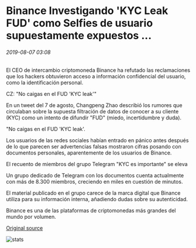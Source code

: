# Binance Investigando 'KYC Leak FUD' como Selfies de usuario supuestamente expuestos ...

###### 2019-08-07 03:08

El CEO de intercambio criptomoneda Binance ha refutado las reclamaciones que los hackers obtuvieron acceso a información confidencial del usuario, como la identificación personal.

CZ: "No caigas en el FUD 'KYC leak'"

En un tweet del 7 de agosto, Changpeng Zhao describió los rumores que circulaban sobre la supuesta filtración de datos de conocer a su cliente (KYC) como un intento de difundir "FUD" (miedo, incertidumbre y duda).

"No caigas en el FUD 'KYC leak'.

Los usuarios de las redes sociales habían entrado en pánico antes después de lo que parecen ser advertencias falsas mostraron cifras posando con documentos personales, aparentemente de los usuarios de Binance.

El recuento de miembros del grupo Telegram "KYC es importante" se eleva

Un grupo dedicado de Telegram con los documentos cuenta actualmente con más de 8.300 miembros, creciendo en miles en cuestión de minutos.

El material publicado en el grupo carece de la marca digital que Binance utiliza para su información interna, añadiendo dudas sobre su autenticidad.

Binance es una de las plataformas de criptomonedas más grandes del mundo por volumen.

[Original source](https://cointelegraph.com/news/binance-investigating-kyc-leak-fud-as-user-selfies-allegedly-exposed)

![stats](https://c.statcounter.com/11760860/0/a89fa40b/1/ "stats")